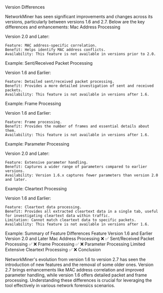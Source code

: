 Version Differences

NetworkMiner has seen significant improvements and changes across its versions, particularly between versions 1.6 and 2.7. Below are the key differences and enhancements:
Mac Address Processing

Version 2.0 and Later:

    Feature: MAC address-specific correlation.
    Benefit: Helps identify MAC address conflicts.
    Availability: This feature is not available in versions prior to 2.0.

Example:
Sent/Received Packet Processing

Version 1.6 and Earlier:

    Feature: Detailed sent/received packet processing.
    Benefit: Provides a more detailed investigation of sent and received packets.
    Availability: This feature is not available in versions after 1.6.

Example:
Frame Processing

Version 1.6 and Earlier:

    Feature: Frame processing.
    Benefit: Provides the number of frames and essential details about them.
    Availability: This feature is not available in versions after 1.6.

Example:
Parameter Processing

Version 2.0 and Later:

    Feature: Extensive parameter handling.
    Benefit: Captures a wider range of parameters compared to earlier versions.
    Availability: Version 1.6.x captures fewer parameters than version 2.0 and later.

Example:
Cleartext Processing

Version 1.6 and Earlier:

    Feature: Cleartext data processing.
    Benefit: Provides all extracted cleartext data in a single tab, useful for investigating cleartext data within traffic.
    Limitation: Cannot match cleartext data to specific packets.
    Availability: This feature is not available in versions after 1.6.

Example:
Summary of Feature Differences
Feature	Version 1.6 and Earlier	Version 2.0 and Later
Mac Address Processing	❌	✅
Sent/Received Packet Processing	✅	❌
Frame Processing	✅	❌
Parameter Processing	Limited	Extensive
Cleartext Processing	✅	❌
Conclusion

NetworkMiner's evolution from version 1.6 to version 2.7 has seen the introduction of new features and the removal of some older ones. Version 2.7 brings enhancements like MAC address correlation and improved parameter handling, while version 1.6 offers detailed packet and frame processing. Understanding these differences is crucial for leveraging the tool effectively in various network forensics scenarios.
